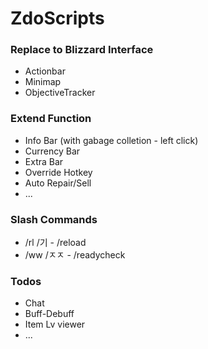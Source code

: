 # ZdoScripts

### Replace to Blizzard Interface
- Actionbar
- Minimap
- ObjectiveTracker

### Extend Function
- Info Bar (with gabage colletion - left click)
- Currency Bar
- Extra Bar
- Override Hotkey
- Auto Repair/Sell
- ...

### Slash Commands
- /rl /기 - /reload
- /ww /ㅈㅈ - /readycheck

### Todos
- Chat
- Buff-Debuff
- Item Lv viewer
- ...
